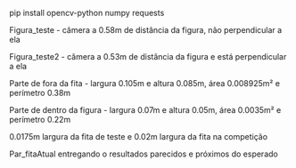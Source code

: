   pip install opencv-python numpy requests

Figura_teste - câmera a 0.58m de distância da figura, não perpendicular a ela

Figura_teste2 - câmera a 0.53m de distância da figura e está perpendicular a ela

  Parte de fora da fita - largura 0.105m e altura 0.085m, área 0.008925m² e perímetro 0.38m

  Parte de dentro da figura - largura 0.07m e altura 0.05m, área 0.0035m² e perímetro 0.22m

  0.0175m largura da fita de teste e 0.02m largura da fita na competição

Par_fitaAtual entregando o resultados parecidos e próximos do esperado

